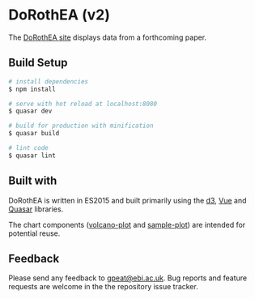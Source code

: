 # DoRothEA (v2)

The [DoRothEA site](http://dorothea.opentargets.io/) displays data from a forthcoming paper.

## Build Setup

``` bash
# install dependencies
$ npm install

# serve with hot reload at localhost:8080
$ quasar dev

# build for production with minification
$ quasar build

# lint code
$ quasar lint
```

## Built with

DoRothEA is written in ES2015 and built primarily using the [d3](https://d3js.org/), [Vue](https://vuejs.org/) and [Quasar](http://quasar-framework.org/) libraries.

The chart components ([volcano-plot](https://github.com/opentargets/volcano-plot) and [sample-plot](https://github.com/opentargets/sample-plot)) are intended for potential reuse.

## Feedback

Please send any feedback to gpeat@ebi.ac.uk. Bug reports and feature requests are welcome in the the repository issue tracker.
